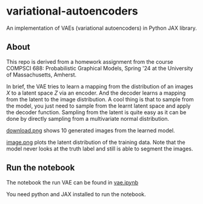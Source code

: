 # variational-autoencoders
An implementation of VAEs (variational autoencoders) in Python JAX library. 

## About
This repo is derived from a homework assignment from the course COMPSCI 688: Probabilistic Graphical Models, Spring '24 at the University of Massachusetts, Amherst. 

In brief, the VAE tries to learn a mapping from the distribution of an images $X$ to a latent space $Z$ via an encoder. And the decoder learns a mapping from the latent to the image distribution. A cool thing is that to sample from the model, you just need to sample from the learnt latent space and apply the decoder function. Sampling from the latent is quite easy as it can be done by directly sampling from a multivariate normal distribution. 

[download.png](/download.png) shows 10 generated images from the learned model. 

[image.png](/image.png) plots the latent distribution of the training data. Note that the model never looks at the truth label and still is able to segment the images. 

## Run the notebook
The notebook the run VAE can be found in [vae.ipynb](/src/vae.ipynb)

You need python and JAX installed to run the notebook. 

